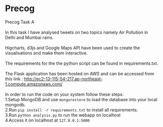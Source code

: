 # Precog
Precog Task A <br>
<br>
In this task I have analysed tweets on two topics namely Air Pollution in Delhi and Mumbai rains.<br>
<br>
Higcharts, d3js and Google Maps API have been used to create the visualisations and make them interactive.<br>
<br>
The requirements for the the python script can be found in requirements.txt.<br>
<br>
The Flask application has been hosted on AWS and can be accessed from this link : http://ec2-13-115-54-217.ap-northeast-1.compute.amazonaws.com/ <br>
<br>
In order to run the code on your system follow these steps:
<br>
1.Setup MongoDB and use `mongorestore` to load the database into your local mongodb.<br>
2.Run `pip install -r requirements.txt` to install all requirements.<br>
3.Run `python analysis.py` to run the webapp on localhost<br>
4.Access it on localhost at `127.0.0.1:5000`
